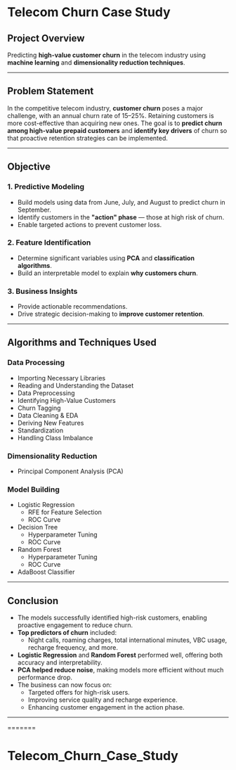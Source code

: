 
# Telecom Churn Case Study

##  Project Overview
Predicting **high-value customer churn** in the telecom industry using **machine learning** and **dimensionality reduction techniques**.

---

##  Problem Statement
In the competitive telecom industry, **customer churn** poses a major challenge, with an annual churn rate of 15–25%. Retaining customers is more cost-effective than acquiring new ones. The goal is to **predict churn among high-value prepaid customers** and **identify key drivers** of churn so that proactive retention strategies can be implemented.

---

##  Objective

### 1. Predictive Modeling
- Build models using data from June, July, and August to predict churn in September.
- Identify customers in the **"action" phase** — those at high risk of churn.
- Enable targeted actions to prevent customer loss.

### 2. Feature Identification
- Determine significant variables using **PCA** and **classification algorithms**.
- Build an interpretable model to explain **why customers churn**.

### 3. Business Insights
- Provide actionable recommendations.
- Drive strategic decision-making to **improve customer retention**.

---

##  Algorithms and Techniques Used

###  Data Processing
- Importing Necessary Libraries
- Reading and Understanding the Dataset
- Data Preprocessing
- Identifying High-Value Customers
- Churn Tagging
- Data Cleaning & EDA
- Deriving New Features
- Standardization
- Handling Class Imbalance

###  Dimensionality Reduction
- Principal Component Analysis (PCA)

###  Model Building
- Logistic Regression
  - RFE for Feature Selection
  - ROC Curve
- Decision Tree
  - Hyperparameter Tuning
  - ROC Curve
- Random Forest
  - Hyperparameter Tuning
  - ROC Curve
- AdaBoost Classifier

---

## Conclusion

- The models successfully identified high-risk customers, enabling proactive engagement to reduce churn.
- **Top predictors of churn** included:
  - Night calls, roaming charges, total international minutes, VBC usage, recharge frequency, and more.
- **Logistic Regression** and **Random Forest** performed well, offering both accuracy and interpretability.
- **PCA helped reduce noise**, making models more efficient without much performance drop.
- The business can now focus on:
  - Targeted offers for high-risk users.
  - Improving service quality and recharge experience.
  - Enhancing customer engagement in the action phase.
---
=======
# Telecom_Churn_Case_Study
